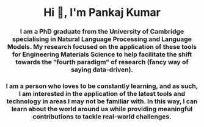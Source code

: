 
<h1 align="center">Hi 👋, I'm Pankaj Kumar</h1>  
<h3 align="center">I am a PhD graduate from the University of Cambridge specialising in Natural Language Processing and Language Models. My research focused on the application of these tools for Engineering Materials Science to help facilitate the shift towards the "fourth paradigm" of research (fancy way of saying data-driven). </h3>  

<h3 align="center">I am a person who loves to be constantly learning, and as such, I am interested in the application of the latest tools and technology in areas I may not be familiar with. In this way, I can learn about the world around us while providing meaningful contributions to tackle real-world challenges.  </h3>  
  
